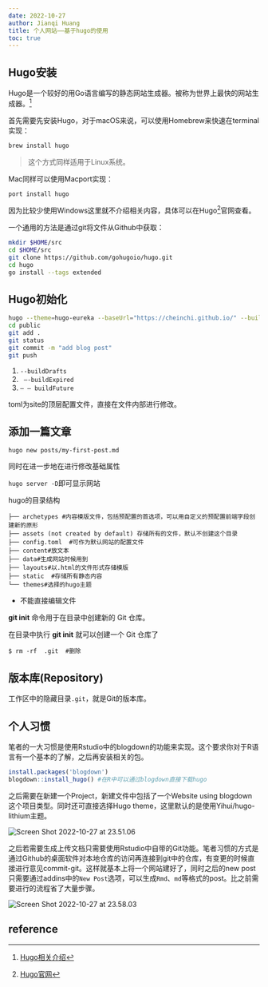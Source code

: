 ```yaml
---
date: 2022-10-27
author: Jianqi Huang
title: 个人网站——基于hugo的使用
toc: true
---
```

## Hugo安装

Hugo是一个较好的用Go语言编写的静态网站生成器。被称为世界上最快的网站生成器。[^1]

首先需要先安装Hugo，对于macOS来说，可以使用Homebrew来快速在terminal实现：

```bash
brew install hugo
```



> 这个方式同样适用于Linux系统。





Mac同样可以使用Macport实现：

```bash
port install hugo
```

因为比较少使用Windows这里就不介绍相关内容，具体可以在Hugo[^2]官网查看。

一个通用的方法是通过git将文件从Github中获取：

```bash
mkdir $HOME/src
cd $HOME/src
git clone https://github.com/gohugoio/hugo.git
cd hugo
go install --tags extended
```



## Hugo初始化

```bash
hugo --theme=hugo-eureka --baseUrl="https://cheinchi.github.io/" --buildDrafts
cd public
git add .
git status
git commit -m "add blog post"
git push  
```

1. `--buildDrafts`
2. `  —-buildExpired `
3. `– – buildFuture`

toml为site的顶层配置文件，直接在文件内部进行修改。
## 添加一篇文章

`hugo new posts/my-first-post.md`

同时在进一步地在进行修改基础属性

`hugo server -D`即可显示网站

hugo的目录结构

```
├── archetypes #内容模版文件，包括预配置的首选项，可以用自定义的预配置前端字段创建新的原形
├── assets (not created by default) 存储所有的文件，默认不创建这个目录
├── config.toml  #可作为默认网站的配置文件
├── content#放文本
├── data#生成网站时候用到
├── layouts#以.html的文件形式存储模版
├── static  #存储所有静态内容
└── themes#选择的hugo主题
```

- 不能直接编辑文件

**git init** 命令用于在目录中创建新的 Git 仓库。

在目录中执行 **git init** 就可以创建一个 Git 仓库了

`$ rm -rf  .git  #删除`



## 版本库(Repository)

工作区中的隐藏目录`.git`，就是Git的版本库。



## 个人习惯

笔者的一大习惯是使用Rstudio中的blogdown的功能来实现。这个要求你对于R语言有一个基本的了解，之后再安装相关的包。

```R
install.packages('blogdown')
blogdown::install_hugo() #在R中可以通过blogdown直接下载hugo
```

之后需要在新建一个Project，新建文件中包括了一个Website using blogdown 这个项目类型。同时还可直接选择Hugo theme，这里默认的是使用Yihui/hugo-lithium主题。

![Screen Shot 2022-10-27 at 23.51.06](https://cheinchi.oss-cn-hangzhou.aliyuncs.com/img/Screen%20Shot%202022-10-27%20at%2023.51.06.png)

之后若需要生成上传文档只需要使用Rstudio中自带的Git功能。笔者习惯的方式是通过Github的桌面软件对本地仓库的访问再连接到git中的仓库，有变更的时候直接进行意见commit-git。这样就基本上将一个网站建好了，同时之后的new post只需要通过addins中的`New Post`选项，可以生成`Rmd`、`md`等格式的post。比之前需要进行的流程省了大量步骤。

![Screen Shot 2022-10-27 at 23.58.03](https://cheinchi.oss-cn-hangzhou.aliyuncs.com/img/Screen%20Shot%202022-10-27%20at%2023.58.03.png)





## reference

[^1]:[Hugo相关介绍](https://zh.wikipedia.org/zh-cn/Hugo_(%E8%BB%9F%E4%BB%B6))
[^2]: [Hugo官网](https://gohugo.io/getting-started/installing/)
[^3]: 这里有blogdown的更为详细的介绍：https://bookdown.org/yihui/blogdown/
[^4]:  blogdown 的作者对于为何使用hugo的介绍 https://yihui.org/en/2017/12/blogdown-book/
